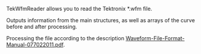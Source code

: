
TekWfmReader allows you to read the Tektronix *.wfm file. 

Outputs information from the main structures, as well as arrays of the curve before and after processing.

Processing the file according to the description [Waveform-File-Format-Manual-077022011.pdf](https://github.com/user-attachments/files/17658430/Waveform-File-Format-Manual-077022011.pdf).
